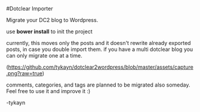 #Dotclear Importer

Migrate your DC2 blog to Wordpress.

use __bower install__ to init the project

currently, this moves only the posts and it doesn't rewrite already exported posts, in case you double import them.
if you have a multi dotclear blog you can only migrate one at a time.

(https://github.com/tykayn/dotclear2wordpress/blob/master/assets/capture.png?raw=true)

comments, categories, and tags are planned to be migrated also someday.
Feel free to use it and improve it :)

-tykayn
